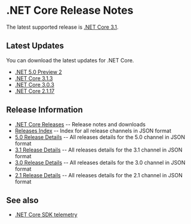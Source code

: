# .NET Core Release Notes

The latest supported release is [.NET Core 3.1](3.1).

## Latest Updates

You can download the latest updates for .NET Core.

* [.NET 5.0 Preview 2](5.0/preview/5.0.0-preview.2.md)
* [.NET Core 3.1.3](3.1/3.1.3/3.1.3.md)
* [.NET Core 3.0.3](3.0/3.0.3/3.0.3.md)
* [.NET Core 2.1.17](2.1/2.1.17/2.1.17.md)

## Release Information

* [.NET Core Releases](download-archive.md) -- Release notes and downloads
* [Releases Index][releases-index.json] -- Index for all release channels in JSON format
* [5.0 Release Details][5.0-releases.json] -- All releases details for the 5.0 channel in JSON format
* [3.1 Release Details][3.1-releases.json] -- All releases details for the 3.1 channel in JSON format
* [3.0 Release Details][3.0-releases.json] -- All releases details for the 3.0 channel in JSON format
* [2.1 Release Details][2.1-releases.json] -- All releases details for the 2.1 channel in JSON format

## See also

* [.NET Core SDK telemetry](https://docs.microsoft.com/dotnet/core/tools/telemetry)

[releases-index.json]: https://dotnetcli.blob.core.windows.net/dotnet/release-metadata/releases-index.json
[5.0-releases.json]: https://dotnetcli.blob.core.windows.net/dotnet/release-metadata/5.0/releases.json
[3.1-releases.json]: https://dotnetcli.blob.core.windows.net/dotnet/release-metadata/3.1/releases.json
[3.0-releases.json]: https://dotnetcli.blob.core.windows.net/dotnet/release-metadata/3.0/releases.json
[2.1-releases.json]: https://dotnetcli.blob.core.windows.net/dotnet/release-metadata/2.1/releases.json
